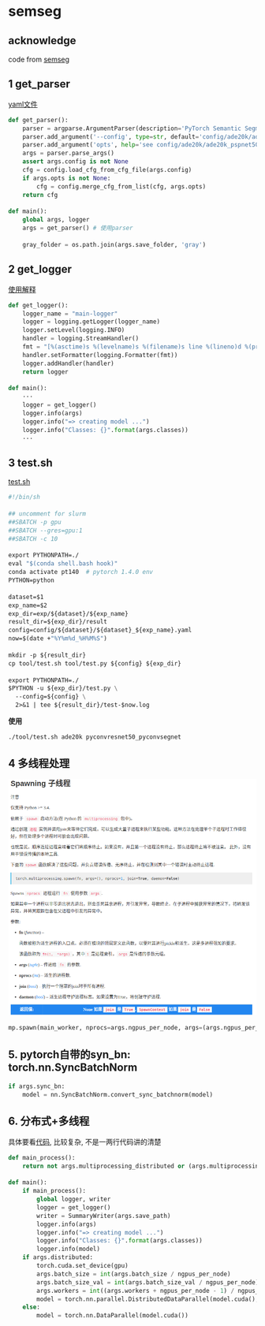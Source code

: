 # semseg
## acknowledge
code from [semseg](https://github.com/hszhao/semseg)

## 1 get_parser
[yaml文件](./config/ade20k/ade20k_psanet50.yaml)
```python
def get_parser():
    parser = argparse.ArgumentParser(description='PyTorch Semantic Segmentation')
    parser.add_argument('--config', type=str, default='config/ade20k/ade20k_pyconvresnet50_pyconvsegnet.yaml', help='config file') # 指定yaml文件
    parser.add_argument('opts', help='see config/ade20k/ade20k_pspnet50.yaml for all options', default=None, nargs=argparse.REMAINDER)
    args = parser.parse_args()
    assert args.config is not None
    cfg = config.load_cfg_from_cfg_file(args.config)
    if args.opts is not None:
        cfg = config.merge_cfg_from_list(cfg, args.opts)
    return cfg

def main():
    global args, logger
    args = get_parser() # 使用parser
    
    gray_folder = os.path.join(args.save_folder, 'gray')
```

## 2 get_logger
[使用解释](https://www.cnblogs.com/xianyulouie/p/11041777.html)
```python
def get_logger():
    logger_name = "main-logger"
    logger = logging.getLogger(logger_name)
    logger.setLevel(logging.INFO)
    handler = logging.StreamHandler()
    fmt = "[%(asctime)s %(levelname)s %(filename)s line %(lineno)d %(process)d] %(message)s"
    handler.setFormatter(logging.Formatter(fmt))
    logger.addHandler(handler)
    return logger

def main():
    ···
    logger = get_logger()
    logger.info(args)
    logger.info("=> creating model ...")
    logger.info("Classes: {}".format(args.classes))
    ···
```

## 3 test.sh
[test.sh](tool/test.sh)
```dockerfile
#!/bin/sh

## uncomment for slurm
##SBATCH -p gpu
##SBATCH --gres=gpu:1
##SBATCH -c 10

export PYTHONPATH=./
eval "$(conda shell.bash hook)"
conda activate pt140  # pytorch 1.4.0 env
PYTHON=python

dataset=$1
exp_name=$2
exp_dir=exp/${dataset}/${exp_name}
result_dir=${exp_dir}/result
config=config/${dataset}/${dataset}_${exp_name}.yaml
now=$(date +"%Y%m%d_%H%M%S")

mkdir -p ${result_dir}
cp tool/test.sh tool/test.py ${config} ${exp_dir}

export PYTHONPATH=./
$PYTHON -u ${exp_dir}/test.py \
  --config=${config} \
  2>&1 | tee ${result_dir}/test-$now.log

```
**使用**
```dockerfile
./tool/test.sh ade20k pyconvresnet50_pyconvsegnet
```

## 4 多线程处理
![spawn](figs/mp_spawn.png)
```python
mp.spawn(main_worker, nprocs=args.ngpus_per_node, args=(args.ngpus_per_node, args))
```

## 5. pytorch自带的syn_bn: torch.nn.SyncBatchNorm
```python
if args.sync_bn:
    model = nn.SyncBatchNorm.convert_sync_batchnorm(model)
```

## 6. 分布式+多线程
具体要看[代码](tool/train.py), 比较复杂, 不是一两行代码讲的清楚
```python
def main_process():
    return not args.multiprocessing_distributed or (args.multiprocessing_distributed and args.rank % args.ngpus_per_node == 0)

def main():
    if main_process():
        global logger, writer
        logger = get_logger()
        writer = SummaryWriter(args.save_path)
        logger.info(args)
        logger.info("=> creating model ...")
        logger.info("Classes: {}".format(args.classes))
        logger.info(model)
    if args.distributed:
        torch.cuda.set_device(gpu)
        args.batch_size = int(args.batch_size / ngpus_per_node)
        args.batch_size_val = int(args.batch_size_val / ngpus_per_node)
        args.workers = int((args.workers + ngpus_per_node - 1) / ngpus_per_node)
        model = torch.nn.parallel.DistributedDataParallel(model.cuda(), device_ids=[gpu])
    else:
        model = torch.nn.DataParallel(model.cuda())
```